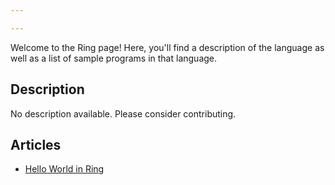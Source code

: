 ```yaml
---

---
```


Welcome to the Ring page! Here, you'll find a description of the language as well as a list of sample programs in that language.

## Description

No description available. Please consider contributing.

## Articles

- [Hello World in Ring](https://sampleprograms.io/projects/hello-world/ring)